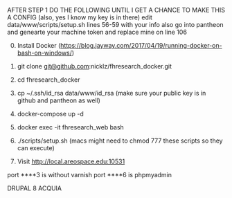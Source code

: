AFTER STEP 1 DO THE FOLLOWING UNTIL I GET A CHANCE TO MAKE THIS A CONFIG (also, yes I know my key is in there) 
edit data/www/scripts/setup.sh lines 56-59 with your info
also go into pantheon and genearte your machine token and replace mine on line 106


0. Install Docker (https://blog.jayway.com/2017/04/19/running-docker-on-bash-on-windows/)

1. git clone git@github.com:nicklz/fhresearch_docker.git
2. cd fhresearch_docker
3. cp ~/.ssh/id_rsa data/www/id_rsa (make sure your public key is in github and pantheon as well)
4. docker-compose up -d
5. docker exec -it fhresearch_web bash
6. ./scripts/setup.sh (macs might need to chmod 777 these scripts so they can execute)


7. Visit http://local.areospace.edu:10531


port ****3 is without varnish
port ****6 is phpmyadmin

DRUPAL 8
ACQUIA